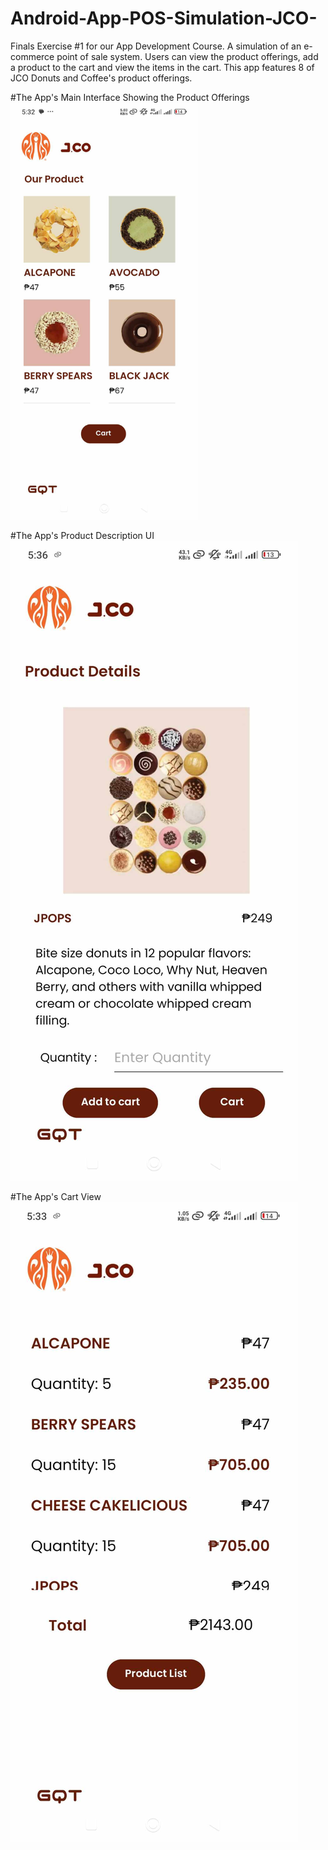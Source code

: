 # Android-App-POS-Simulation-JCO-
Finals Exercise #1 for our App Development Course. A simulation of an e-commerce point of sale system. Users can view the product offerings, add a product to the cart and view the items in the cart. This app features 8 of JCO Donuts and Coffee's product offerings.

#The App's Main Interface Showing the Product Offerings
<img src="jco-gqt-fe1-main-interface.jpg" alt="Logo" width="300" height="667"/>


#The App's Product Description UI
!["App's Main Interface Showing the Product Offerings"](jco-gqt-fe1-prod-desc.jpg)

#The App's Cart View
!["App's Main Interface Showing the Product Offerings"](jco-gqt-fe1-cart-view.jpg)
